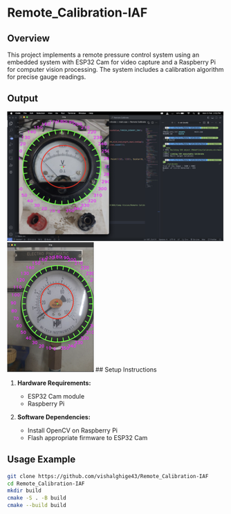 # Remote_Calibration-IAF

## Overview

This project implements a remote pressure control system using an embedded system with ESP32 Cam for video capture and a Raspberry Pi for computer vision processing. The system includes a calibration algorithm for precise gauge readings.

## Output

<img src="Test Result/Screenshot 1.png" alt="Image Description" width="500" height="300" />
<img src="Test Result/Screenshot 4.png" alt="Image Description" width="200" height="300" />
## Setup Instructions

1. **Hardware Requirements:**
    - ESP32 Cam module
    - Raspberry Pi
  
2. **Software Dependencies:**
    - Install OpenCV on Raspberry Pi
    - Flash appropriate firmware to ESP32 Cam
  

## Usage Example

```bash
git clone https://github.com/vishalghige43/Remote_Calibration-IAF
cd Remote_Calibration-IAF
mkdir build
cmake -S . -B build
cmake --build build
```
